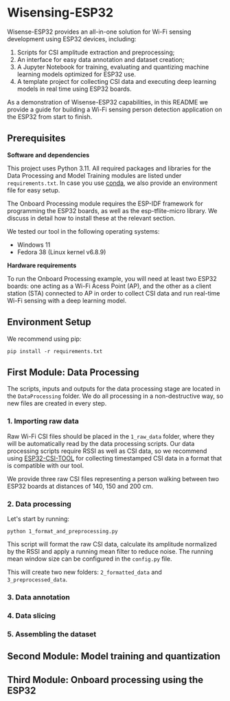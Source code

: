 # Wisensing-ESP32

Wisense-ESP32 provides an all-in-one solution for Wi-Fi sensing development using ESP32 devices, including:
1. Scripts for CSI amplitude extraction and preprocessing;
2. An interface for easy data annotation and dataset creation;
3. A Jupyter Notebook for training, evaluating and quantizing machine learning models optimized for ESP32 use.
4. A template project for collecting CSI data and executing deep learning models in real time using ESP32 boards.


As a demonstration of Wisense-ESP32 capabilities, in this README we provide a guide for building a Wi-Fi sensing person detection application on the ESP32 from start to finish.

## Prerequisites

**Software and dependencies**

This project uses Python 3.11. All required packages and libraries for the Data Processing and Model Training modules are listed under ```requirements.txt```. In case you use [conda](https://docs.conda.io/projects/conda/en/stable/index.html), we also provide an environment file for easy setup.

The Onboard Processing module requires the ESP-IDF framework for programming the ESP32 boards, as well as the esp-tflite-micro library. We discuss in detail how to install these at the relevant section.

We tested our tool in the following operating systems: 
- Windows 11
- Fedora 38 (Linux kernel v6.8.9)

**Hardware requirements**

To run the Onboard Processing example, you will need at least two ESP32 boards: one acting as a Wi-Fi Acess Point (AP), and the other as a client station (STA) connected to AP in order to collect CSI data and run real-time Wi-Fi sensing with a deep learning model.

## Environment Setup

We recommend using pip:

```
pip install -r requirements.txt
```


## First Module: Data Processing

The scripts, inputs and outputs for the data processing stage are located in the ```DataProcessing``` folder. We do all processing in a non-destructive way, so new files are created in every step.



### 1. Importing raw data

Raw Wi-Fi CSI files should be placed in the ```1_raw_data``` folder, where they will be automatically read by the data processing scripts. Our data processing scripts require RSSI as well as CSI data, so we recommend using [ESP32-CSI-TOOL](https://github.com/StevenMHernandez/ESP32-CSI-Tool) for collecting timestamped CSI data in a format that is compatible with our tool.

We provide three raw CSI files representing a person walking between two ESP32 boards at distances of 140, 150 and 200 cm.

### 2. Data processing

Let's start by running:

```
python 1_format_and_preprocessing.py
```

This script will format the raw CSI data, calculate its amplitude normalized by the RSSI and apply a running mean filter to reduce noise. The running mean window size can be configured in the ```config.py``` file.

This will create two new folders: ```2_formatted_data``` and ```3_preprocessed_data```. 

### 3. Data annotation
### 4. Data slicing
### 5. Assembling the dataset


## Second Module: Model training and quantization

## Third Module: Onboard processing using the ESP32



